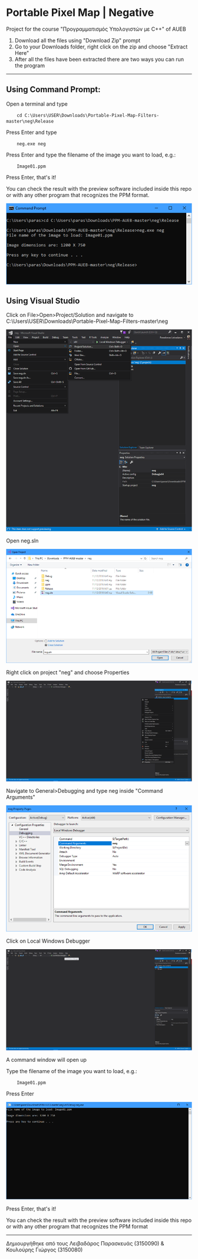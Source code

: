 # Portable Pixel Map | Negative
Project for the course "Προγραμματισμός Υπολογιστών με C++" of AUEB

1. Download all the files using &quot;Download Zip&quot; prompt
2. Go to your Downloads folder, right click on the zip and choose &quot;Extract Here&quot;
3. After all the files have been extracted there are two ways you can run the program

* * *

## Using Command Prompt:

Open a terminal and type

        cd C:\Users\USER\Downloads\Portable-Pixel-Map-Filters-master\neg\Release

Press Enter and type

        neg.exe neg

Press Enter and type the filename of the image you want to load, e.g.:

        Image01.ppm

Press Enter, that&#39;s it!

You can check the result with the preview software included inside this repo or with any other program that recognizes the PPM format.

![Using Command Prompt](https://github.com/paraskevasleivadaros/Portable-Pixel-Map-Negative/blob/master/screenshots/Using%20Command%20Prompt.png)

## Using Visual Studio

Click on File>Open>Project/Solution and navigate to C:\Users\USER\Downloads\Portable-Pixel-Map-Filters-master\neg

![Open the project](https://github.com/paraskevasleivadaros/Portable-Pixel-Map-Negative/blob/master/screenshots/Open%20the%20project.png)

Open neg.sln

![Open neg.sln](https://github.com/paraskevasleivadaros/Portable-Pixel-Map-Negative/blob/master/screenshots/Open%20neg.sln.png)

Right click on project "neg" and choose Properties

![Right click on project 'neg' and choose Properties](https://github.com/paraskevasleivadaros/Portable-Pixel-Map-Negative/blob/master/screenshots/Right%20click%20on%20project%20'neg'%20and%20choose%20Properties.png)

Navigate to General>Debugging and type neg inside &quot;Command Arguments&quot;

![Add Command Arguments](https://github.com/paraskevasleivadaros/Portable-Pixel-Map-Negative/blob/master/screenshots/Add%20Command%20Arguments.png)

Click on Local Windows Debugger

![Click on Local Windows Debugger](https://github.com/paraskevasleivadaros/Portable-Pixel-Map-Negative/blob/master/screenshots/Click%20on%20Local%20Windows%20Debugger.png)

A command window will open up

Type the filename of the image you want to load, e.g.: 
               
        Image01.ppm

Press Enter

![Type the filename of the image you want to load](https://github.com/paraskevasleivadaros/Portable-Pixel-Map-Negative/blob/master/screenshots/Type%20the%20filename%20of%20the%20image%20you%20want%20to%20load.png)

Press Enter, that&#39;s it!

You can check the result with the preview software included inside this repo or with any other program that recognizes the PPM format

* * *

Δημιουργήθηκε από τους Λειβαδάρος Παρασκευάς (3150090) & Κουλούρης Γιώργος (3150080)
